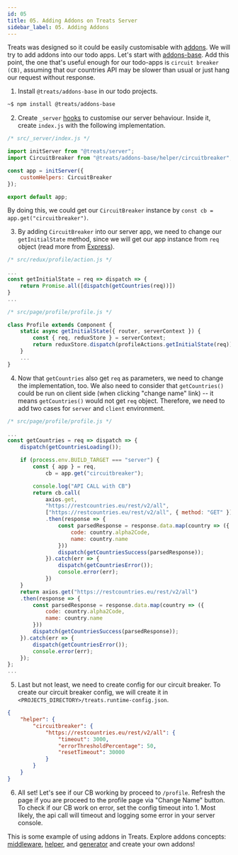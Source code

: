 ```yaml
---
id: 05
title: 05. Adding Addons on Treats Server 
sidebar_label: 05. Adding Addons
---
```


Treats was designed so it could be easily customisable with [addons][addons]. We will try to add addons into our todo apps. Let's start with [addons-base][addons-base]. Add this point, the one that's useful enough for our todo-apps is `circuit breaker (CB)`, assuming that our countries API may be slower than usual or just hang our request without response.

1. Install `@treats/addons-base` in our todo projects.
```bash
~$ npm install @treats/addons-base
```

2. Create `_server` [hooks][filesystem-hooks] to customise our server behaviour. Inside it, create `index.js` with the following implementation.
```javascript
/* src/_server/index.js */

import initServer from "@treats/server";
import CircuitBreaker from "@treats/addons-base/helper/circuitbreaker";

const app = initServer({
    customHelpers: CircuitBreaker
});

export default app;
```
By doing this, we could get our `CircuitBreaker` instance by `const cb = app.get("circuitbreaker")`.

3. By adding `CircuitBreaker` into our server app, we need to change our `getInitialState` method, since we will get our app instance from `req` object (read more from [Express][Express]).
```javascript
/* src/redux/profile/action.js */

...
const getInitialState = req => dispatch => {
    return Promise.all([dispatch(getCountries(req))])
}
...
```
```javascript
/* src/page/profile/profile.js */

class Profile extends Component {
    static async getInitialState({ router, serverContext }) {
        const { req, reduxStore } = serverContext;
        return reduxStore.dispatch(profileActions.getInitialState(req));
    }
    ...
}
```

4. Now that `getCountries` also get `req` as parameters, we need to change the implementation, too. We also need to consider that `getCountries()` could be run on client side (when clicking "change name" link) -- it means `getCountries()` would not get `req` object. Therefore, we need to add two cases for `server` and `client` environment.
```javascript
/* src/page/profile/profile.js */

...
const getCountries = req => dispatch => {
    dispatch(getCountriesLoading());

    if (process.env.BUILD_TARGET === "server") {
        const { app } = req,
            cb = app.get("circuitbreaker");

        console.log("API CALL with CB")
        return cb.call(
            axios.get,
            "https://restcountries.eu/rest/v2/all",
            ["https://restcountries.eu/rest/v2/all", { method: "GET" }])
            .then(response => {
                const parsedResponse = response.data.map(country => ({
                    code: country.alpha2Code,
                    name: country.name
                }))
                dispatch(getCountriesSuccess(parsedResponse));
            }).catch(err => {
                dispatch(getCountriesError());
                console.error(err);
            })
    }
    return axios.get("https://restcountries.eu/rest/v2/all")
    .then(response => {
        const parsedResponse = response.data.map(country => ({
            code: country.alpha2Code,
            name: country.name
        }))
        dispatch(getCountriesSuccess(parsedResponse));
    }).catch(err => {
        dispatch(getCountriesError());
        console.error(err);
    });
};
...
```

5. Last but not least, we need to create config for our circuit breaker. To create our circuit breaker config, we will create it in `<PROJECTS_DIRECTORY>/treats.runtime-config.json`.
```json
{
    "helper": {
        "circuitbreaker": {
            "https://restcountries.eu/rest/v2/all": {
                "timeout": 3000,
                "errorThresholdPercentage": 50,
                "resetTimeout": 30000
            }
        }
    }
}
```

6. All set! Let's see if our CB working by proceed to `/profile`. Refresh the page if you are proceed to the profile page via "Change Name" button. To check if our CB work on error, set the config timeout into 1. Most likely, the api call will timeout and logging some error in your server console.

This is some example of using addons in Treats. Explore addons concepts: [middleware][middleware], [helper][helper], and [generator][generator] and create your own addons!

[addons]: ../authoring-addons/overview.html
[addons-base]: https://www.npmjs.com/package/@treats/addons-base
[filesystem-hooks]: ../api-reference/filesystem-hooks.html
[Express]: https://expressjs.com/en/api.html#req.app
[middleware]: ../main-concept/middleware.html
[helper]: ../main-concept/helper.html
[generator]: ../main-concept/generator.html
